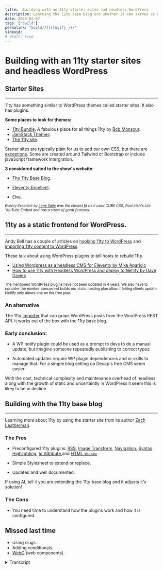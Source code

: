 ```yaml
---
title:  Building with an 11ty starter sites and headless WordPress
description: Learning the 11ty base blog and whether It can serves as a static frontend to the WordPress CMS.
date: 2025-02-07
tags: ["build"]
permalink: "build/7{{slugify }}/"
videoid: 
# draft: true
---
```

# Building with an 11ty starter sites and headless WordPress


## Starter Sites
----------------------------------------
11ty has something similar to WordPress themes called starter sites. It also has plugins.

**Some places to look for themes:**

*   [11ty Bundle](https://11tybundle.dev/starters/). A fabulous place for all things 11ty by [Bob Monsour](https://bobmonsour.com/).
*   [JamStack Themes](https://jamstackthemes.dev/#ssg=eleventy).
*   [The 11ty site](https://www.11ty.dev/docs/starter/).

Starter sites are typically plain for us to add our own CSS, but there are [exceptions](https://github.com/CloudCannon/campus-spark-bookshop-template). Some are created around Tailwind or Bootstrap or include javaScript framework intergration.

**3 considered suited to the show's website:**

*   [The 11ty Base Blog](https://github.com/11ty/eleventy-base-blog).
    
*   [Eleventy Excellent](https://github.com/madrilene/eleventy-excellent).
    
*   [Elva](https://github.com/scottsweb/elva).
    
<small>*Eventy Excellent by [Lene Saile](https://www.lenesaile.com/en/) was the closest fit as it used CUBE CSS, Paul Irish's Lite YouTube Embed and has a strew of great features.*</small>


## 11ty as a static frontend for WordPress.
----------------------------------------


Andy Bell has a couple of articles on [hooking 11ty to WordPress](https://bell.bz/i-hooked-up-eleventy-to-wordpress-api/) and [importing 11ty content to WordPress](https://bell.bz/importing-eleventy-content-into-wordpress/).

These talk about using WordPress plugins to tell hosts to rebuild 11ty.

*   [Using Wordpress as a headless CMS for Eleventy by Mike Aparicio](https://www.mikeaparicio.com/posts/2023-11-07-using-wordpress-as-a-headless-cms-for-eleventy/)
*   [How to use 11ty with Headless WordPress and deploy to Netlify by Dave Davies](https://davedavies.dev/post/how-to-use-11ty-with-headless-wordpress/)

<small>The mentioned WordPress plugins have not been updated in 4 years. We also have to consider the number concurrent builds our static hosting plan allow if letting clients update. Netlify only allows one on the free plan.</small>

### An alternative

The 11ty [importer](https://www.11ty.dev/docs/migrate/wordpress/#use-@11ty/import) that can graps WordPress posts from the WordPress REST API. It works out of the box with the 11ty base blog.

### Early conclusion:

- A WP notify plugin could be used as a prompt to devs to do a manual update, but imagine someone repeatedly publishing to correct typos.

- Automated updates require WP plugin dependencies and or skills to manage that. For a simple blog setting up Decap's free CMS seem easier.


With the cost, technical complexity and maintenance overhead of headless along with the growth of static and uncertaintly in WordPress it seem this is likey to be in decline. 



## Building with the 11ty base blog
----------------------------------------
Learning more about 11ty by using the starter site from its author [Zach Leatherman](https://www.zachleat.com/).

### The Pros

- Preconfigured 11ty plugins: [RSS](https://www.11ty.dev/docs/plugins/rss/), [Image Transform](https://www.11ty.dev/docs/plugins/image/), [Navigation](https://www.11ty.dev/docs/plugins/navigation/),  [Syntax Highlighting](https://www.11ty.dev/docs/plugins/syntaxhighlight/), [Id Attribute ](https://www.11ty.dev/docs/plugins/id-attribute/) and [HTML `<base>`](https://www.11ty.dev/docs/plugins/html-base/).

- Simple Stylesheet to extend or replace.
- Updated and well documented.

If using AI, tell it you are extending the 11ty base blog and it adjusts it's solution! 

### The Cons

- You need time to understand how the plugins work and how it is configured.

## Missed last time

- Using slugs.
- Adding conditionals.
- [WebC](https://www.11ty.dev/docs/languages/webc/) (web components).



<details>
<summary>Transcript</summary>

[00:00:05] ****Nathan Wrigley:**** Hello there. This is the second video looking at the 11 static sites generator from the perspective of WordPress users. In the first episode, we built a simple site from scratch, and in this we are looking at 11 starter sites and some of the more advanced features. David has begun rebuilding the show site using the 11ty base blog and can share this experience of it as well.

And we'll also talk a little bit about using 11ty as a static front. End to WordPress. So I mentioned David. There he is. How are you doing, David? You right? Yeah, I'm 

[00:00:40] **David Waumsley:** really good. we've got a lot to cover with this. We do. I probably, and I'm nervous again because it's outta my depth with this stuff, and, we 

[00:00:49] **Nathan Wrigley:** will forgive 

[00:00:49] **David Waumsley:** you.

[00:00:50] **Nathan Wrigley:** It's a bit of live 

[00:00:51] **David Waumsley:** stuff going on again. yeah. So should we bring up our show notes? 

[00:00:55] **Nathan Wrigley:** Yeah, let's put the bits and pieces on the screen. There we go. So 

[00:01:00] **David Waumsley:** we're actually using here, what we started working on, which you. The place for our, a new site. So it's on my local host at the moment, so I'm using that for the notes and it's coming from the base blog, which we've mentioned over here.

So I've done a, little bit of styling on it, but not much already. I think probably the first thing, just to note for anybody who is coming from WordPress like us is that, Levi to, does have something similar to WordPress themes in that they call these kind of starter sites, and it also has.

plugins as well. but it's different. it hasn't had 20 years of, arguing over what a theme of a plugin should do, but, yeah. but they're quite different on that. So let's quickly talk about where you might be able to get one of these teams. 'cause that was the first thing I thought.

We'll use a starter theme to get us. Go in and effectively I ruled it out and then came back to the idea of using the base blog. So let's talk about other themes that are around. I wanted to mention this one. I'll bring this up, which is the 11 bundle, because honestly I wouldn't have got as far as I have if it wasn't thanks to, and I'll bring his site up as well.

Bob Mons, I think, I hope that's how you say his name. But he does this great job. He's got great articles. Himself. So he's definitely somebody to follow if you're into eleventy. But he does list his own sort of chosen kind of updated list of other things here. And what's nice about is you can see which version of eleventy it's using on this.

but also I just wanted to mention 'cause it's got this fire hose here, which has pretty much all the articles that are coming on about 11 and there's about one a day on these. So definitely worth taking a look at that. And out of interest, actually, the ones that I considered really suitable for our show.

if we were using a starter site, were the ones that are first listed here. So 11ty base blog, 11ty Excellence, and Alva here as well. So that was good. Also, another place which I discovered, which doesn't add much on it, is this. placed JAMstack themes. So you can look at the 11tywo ones. Here we've got Astro, which is more popular, not many.

There's only 19 listed, but Astro, which is very popular at the moment and has 18. So I'm not sure how updated that is. So you get a, screenshot of this and where to go from GitHub to get it and a demo, whether one's available. And finally the last place, and probably the first place for most people to look would be the levity site itself.

Where it has the starter projects here, and this has got a nice feature, as you can see over here. It's. Got, the, oh, it's like a Google Pay spa scores, right? Yeah. So it's, they've got a wonderful thing on here, the leaderboard, where it's actually taking the live data of real users using these themes and stuff, so you can actually see who's doing well.

So you can put your site on it actually, and have it judged to see how it's doing. Excellent. Yeah, it's quite, quite a cool little thing, but there's something like 90 to a hundred or something of the starter themes, which are available here. One that I was looking at before, I can see this here, but you may notice, that most of them look pretty plain.

[00:04:29] **Nathan Wrigley:** yeah, certainly the little thumbnail there does in many cases look quite plain, but not always. It seems te text heavy, if Yeah. 

[00:04:36] **David Waumsley:** Yes it is. And I think really if you were someone, come in as a non coder, non coders do certainly use starter sites. They don't need to know HMO very well or CSS, and they can get started if they stick with it.

But generally, I would think. That it's mostly the audience that attracts the people who are into HML and CSS and will want to build their own. Of course. So you'll do your own styling on top of this. So I think, Really, I, that's what I put as note here is that it's, I would say they're typically played, so you can add your own CSS.

But the other thing is, there is an exception here. Let me just, there's quite a few exceptions, I guess to all of that, as there always is. let me just bring this one up. so you do get, something to contradict that, something which is fully fledged Something Yeah, that looks like a, actually looks like a WordPress site.

Dare I say it? Yeah, it does. And it's got all of these kind of cool things on it, but I think that's the exception to the rule. with these kind of things where they're heavily styled, they're usually left to do, whatever you prefer. Some of them though, what might be useful if you are, somebody uses Tailwind or something, some of 'em are integrated with that, or Bootstrap or they're integrated with some of the JavaScript frameworks as well.

But, as mentioned, there was three, I think. For us, the base blog, which I ended up deciding to use, and 11 Excellence, which, you've seen before. 'cause I said I love, this. Yes. Yeah. It could have saved us a lot of time, I thought. I don't know why I love that. I just do. I think 

[00:06:20] **Nathan Wrigley:** it's lovely.

Yeah. 

[00:06:21] **David Waumsley:** it is really well done. Lena Sael, I think is her name is. German developer who lives in Spain and she does a lot of sort of levity stuff and really a very clever woman and a lot of people, as you can see here, have used this site to build their own. She's listed them out here. These other people, some of 'em are her own projects, but other people have used these and.

In fact, I communicated to her because she was just releasing something new and there was something that came up, which I didn't understand, and she was quick to get back with me, and there's a new version of it and why I like this, why I thought this was good for our needs was the fact that, As we know, I'm a big fan of Cube CSS.

She also is using that and, talks about many of the things I do. She's got, dark and light mode in this, which is something that I wanted to add. We're using YouTube, Embeds. Yeah. Using Paul Iris's light embeds. So you only load the thumbnail image rather than load all the stuff that's all baked into all of this.

And there's some really, she's got pagination, which isn't in the base blog, which we're using at the moment. she's also got, lemme just show you this 'cause I think this is quite full. this graph image is built into this. oh, nice. Where, what it does it, basically what it does is it creates your open graph images for, that you need for it because it prints out on a SVG that you put in, turns it into a jpeg, I think, or a ping image, whatever it is.

and prints out your data and whatever else you put in there. So you have these automatic created. things which we don't actually need. No. Yeah. So I think I'm gonna use it for my own personal blog because I think it's fantastic. But anyway, I just wanted spend, but 

[00:08:10] **Nathan Wrigley:** you decided against it for the no script show option.

Okay. 

[00:08:14] **David Waumsley:** Yes. And there was one other, I think I'll just quickly show it that, and again, 

[00:08:18] **Nathan Wrigley:** I just love this. There's just something about the color. I think it's the color system of this one that I really like, 

[00:08:24] **David Waumsley:** but it's so simple. This Yeah, it's so 

[00:08:26] **Nathan Wrigley:** nice. Yeah. 

[00:08:28] **David Waumsley:** again, we got light and dark on this. what was really nice, and I won't open it up, but it actually integrates with front matter CMS, which I Okay.

Showed in the last episode where it's an extension Yeah. For. vs. Code and it, so you can get a CMS experience if you like, in your VS code thing. So that's it. But yeah, and it's got also, multilanguage. Oh, multi. You can set this up for your, yeah. So you can do that. but anyway, we didn't do that.

We decided to go with the base blog just to learn from all I, I did. 'cause I.

We've got a skim over, so we can talk about that a little bit more. We did say that we will talk about using, 11ty as a static front end for WordPress, which is, headless WordPress is the kind of, been a popular thing. Certainly. I won't go into too much detail here. I have put some articles, it's a Coupled by Andy Bell, on this one.

Looking at it both ways, hooking 11tywo WordPress and importing 11 content into WordPress. So going the other way. 

[00:09:39] **Nathan Wrigley:** am I right in saying though that this is like a bit of an endeavor that's run out of steam a bit? 

[00:09:46] **David Waumsley:** I, don't think so. I. there is, let me just bring this all on this by Mike.

aio, I must say that, right? Yeah, we'll go 

[00:09:57] **Nathan Wrigley:** with that. Cio. I'm gonna say ar reio. Yeah, geo. 

[00:10:00] **David Waumsley:** I dunno. Yeah, I've watched some videos. He does, he has some really great content on, design systems and, he's got a great article here as another one on this where you can set this up using this kind of fetch, node.

that which will fetch all the posts from WordPress and then you bring that into 11 and to make this all work as the client that I had in this particular case that he's talking about, they wanted that for pages and posts and he brought it in and connected it up and all the code is here. The thing is with both of these articles, and I dunno if it's down here, where it shows you I won't find it quickly, is both of 'em are using two different WordPress plugins so that when the client updates and publishes, that sends a communication to the hosting.

one of 'em is actually just for netlify to say rebuild. 11. So it would update the post there. The snag that I found with these is that these articles, I mean they're later than when these plugins came in, but the two plugins that are mentioned by Dave Davis, who's got a very similar, post on this, I looked them up and they've both not been updated for four years and one of them has actually closed any contributions to their GitHub repository, right? so I think this is not for somebody like you and I who haven't got these skills to be able to make sure that this, these people have maybe 

[00:11:27] **Nathan Wrigley:** moved on and maybe they just built it for a particular project that they have.

Maybe they had to just migrate a massive site or something like that, and this was just the most effective way to do it. I don't know. 

[00:11:37] **David Waumsley:** Yeah, but you could do it and if you've got the skills, but I thought it was beyond us. But there is a nice little alternative I think, which will just allow, and I'll, do it.

There's a video by Zach Leatherman, the author of Eleventy who shows this. But I'll, repeat it again just because it, Allow me to show how you might import a starter site Okay. From scratch as well. So we've got the 11ty importer where you can bring in, it'll grab the WordPress posts from this.

So we'll see if this works with this. so what I need to do first, let me get rid of some of this. Yeah. 

[00:12:12] **Nathan Wrigley:** get your, palette clean. Yeah. Is helpful set up. So what, just to be clear, you are gonna use this importer tool. The link is in the no script show, notes, and the endeavor is to import.

Posts, I guess pages as well. How does it work? 

[00:12:28] **David Waumsley:** Yeah. posts on this one is what it set up for you. Okay. The 11 importer, which I, just quickly brought up, actually I've got a link to it here. Yeah. Actually does other stuff here. So there is a nice little video that is done on this one and I dunno if we can find it quickly here.

It will do WordPress 'cause that's the most popular thing. It will also bring in things from YouTube, but it will also bring in things from. there's more migration here. There's another platform. What's the popular platform? that's an alternative to Twitter. Masteron. Oh, Masteron, okay. So it can import stuff on that as well.

Okay. That's interesting. Yeah. So let's see if we can go back here. And now what I need to do is when you go to any of these starter sites, so if I was to go to. The base blog here, what we'll find is that you can just use this template and generally what you might want to do is to, then create a new repository for yourself on this.

I've already got that. So if I just go and click on me, go to my repositories. I've already brought this in and I've got base blog over here. Okay. Got it. Yep. So if I go into that and then, and I mentioned it last time we were talking, that it might be useful to have GitHub desktop. Yes, you did.

Yeah. Like that. Yeah. So if we open that up, then what I can do is take this repository, which I've copied and hopefully. Oh, there we are. We've come in. So it's let's just check that it's going to where I want it to go. So it's coming from where I want and it's going to local path 10th. That's exactly where I want it to go.

Nice. There is a code. Yeah, there is. Whoa. Okay. And that's done actually. And I'm gonna open it up in visual. I've got two of these open now, so we could have problems. It's all No problem. 

[00:14:30] **Nathan Wrigley:** we'll 

[00:14:30] **David Waumsley:** work with you. We'll figure it out. I'll do away with that. And I should bring this up on this screen 'cause you can't see it.

And I should just also increase the size 'cause you can't see much, can you? Is that Yeah, that's fine. We, 

[00:14:42] **Nathan Wrigley:** yeah, we've got lots now We can definitely read that. That's lovely. 

[00:14:46] **David Waumsley:** we may, what we'll need to do first probably go to the read be document because what we've already made. A clone of this one, and we've already set that up, but actually, because it hasn't included all the node stuff there.

Okay. We're gonna have to install all of that ourselves here. So bear with while I just bring up the terminal. Terminal and 

[00:15:09] **Nathan Wrigley:** you're gonna NPM install? Oh no, I'm not gonna do that. Not that one. Oh, this is your short code. Sorry. This is your text expander that you're using to generate the. Yes it is correct code.

Yeah, you maybe just copy and paste In this case 

[00:15:24] **David Waumsley:** it's quite short. 

[00:15:25] **Nathan Wrigley:** There we are. There you go. And now we've got 

[00:15:27] **David Waumsley:** small bit of time. Actually this will allow me, one is just doing that 'cause it's got, loading all the notes. I just wanted to mention something. Let me just bring this up. If you are using some of the starter sites, what might scare somebody new is seeing something like this, which is what I saw, on Elva before.

I think I also saw it on the 11 is. oh gosh. Yeah. That looks terrifying. Yeah, It's because it's a node which is no longer supported. And what you can, it gives you the information. You can just run the NPN Audit fix and it will sort things out, and it's probably okay, and the author will do that.

But I just thought it was worth throwing in that. If you're coming to this for the first time as I was, something like this is quite a scary thing to see if this is not we're used to doing press on regardless. Okay. Yes. Okay. So you do get something there. Anyway, we should have copied all of our 

[00:16:21] **Nathan Wrigley:** Yeah, it says it still watching.

A bit more time to kill here, David. What else can we, no, 

[00:16:26] **David Waumsley:** It's done. It's, the wrong one. I've got it open twice, so I see that and now we can run the 11tyail and I'll do that with my, short. Key and we should have that now. There we go. Yeah. Or 80. 80. 80. There're So I increase, there we go. I increase the size.

So now what we can do here just to show so that's basically installed in it, and then you can work from there. So it's not. Too bigger job to start from the starter site, get it on your local level. Now, once you 

[00:17:00] **Nathan Wrigley:** know what you're doing there, which you clearly now do, I think that was a two minute enterprise for you o of without all the talking and everything that you had to do.

That's probably a couple of minutes, isn't it? Yeah, exactly. Coffee and come back and it's all good to go. So this is the, which starter site is 

[00:17:17] **David Waumsley:** this? What's, this is the base blog. Except the only thing is I've increased the font size on. Now what I wanted to do was just show the importer working. 'cause that was it.

It's quite cool. Yep. so if I just get rid of this again, and we'll go back here and I've got the, what I need to put in already typed out because. Oh, you're 

[00:17:41] **Nathan Wrigley:** prepared. 

[00:17:41] **David Waumsley:** You're a good YouTuber, David. 

[00:17:43] **Nathan Wrigley:** you've got yourself ready. 

[00:17:45] **David Waumsley:** So what I've just pasted in here, this is all we need is something telling that we're going to import WordPress to this particular address that we've got in here.

And what we want to do is to output this content. Sorry, output it into the content and into the blog section. So one thing that we do need to know if we're using one of the starter themes is where we want that stuff to go. And in this case, with the base blog, it's in content, and then our posts go in here.

Okay? So we want that to be the same. And then we, could do a drive run. We can decide where we want to locate the assets, but in this case, the assets want to, set to co-locate. So effectively what this should do. It should put them in a folder with the post themselves. Okay. So the images that go with it.

So let me just run this and let's just see if it works. and we should, oh, it's asking me now because I. I haven't got the import package in there, so I'm just going to say yes. Okay. I want that and it's going to do that as well. The beauty, you probably only needed. Yes, it's because I've opened up a new one and what we're seeing here is it's fetching.

It's fetching the different JSON files, so this is using the WordPress rest, REST API to drag in these posts. And I know there's one error on this and what we should see over here is. In our blog. Okay. Now we have our posts and we should see that with these, they put the assets co-located them with this.

That was the co-locate thing. Okay, got it. Yes. And if I can find the right tab. I will, 

[00:19:26] **Nathan Wrigley:** just show you now. Just, there we go. I was just gonna say, we're looking at a very pink screen there, but we're, back. We, can now see your brow. That great. We should be 

[00:19:34] **David Waumsley:** back, let's see if I'm on the right one.

Fingers crossed. 

[00:19:37] **Nathan Wrigley:** It was definitely 80 82, port 80 82. So why is there some caching 

[00:19:43] **David Waumsley:** going on? Probably. This is the problem when you're doing this. Browser caching is always, what I'll do off screen. You can't see this. I shall just run this again. I. When you say, 

[00:19:54] **Nathan Wrigley:** run this again, are you gonna, I'm just restart.

Yes. 

[00:19:58] **David Waumsley:** I'm 11. Let's just see if that shakes it up. There we are. We've got our post. Yeah. so we've got, yeah. So all been well, yeah, it's brought in the assets. Now. Something to just notice. there are a few little things that you get, so if you've got, as I have in this case, it was built with a page builder and I'm using.

A form of that kind of, all of these had a video on the top there, which was hidden behind this kind of code that I put. So it didn't manage to pick up on that, but otherwise the images and everything, so Set that up. That would work. 

[00:20:32] **Nathan Wrigley:** so you did something quirky in WordPress, which 11? The importer there, it just was on, it 

[00:20:40] **David Waumsley:** was unable to, yeah.

Okay. Is unable to understand what all the, what complexities were going on there. Otherwise it would, picking the JavaScript that was needed, but it was done in such a convoluted way, so it was missing on that. it does this, I read somebody said they had an 8,000 article blog and it took 11.

With the importer, two minutes to, to bring all of that data over. So yeah. 

[00:21:06] **Nathan Wrigley:** To to, the human mind. 8,000 sounds like a lot, but to a machine just pausing text, it's just yeah, bring it on. That's fine. Yeah, exactly. Exactly. 

[00:21:15] **David Waumsley:** Yeah. That bit's done. I'm going to get rid of this. okay, 

[00:21:21] **Nathan Wrigley:** that was successful.

That was a, really nice example of how to do it. So you've, managed to import in a matter of moments, an entire WordPress site. 

[00:21:30] **David Waumsley:** Yes. Oh, the other thing that you might just be interested in, if I go to the site that was, this is the first thing I thought, is the rest API. So if I actually go to the site, it was important.

It's actually blocked off. I've got a maintenance mode on it. I've got everything set, so 

[00:21:48] **Nathan Wrigley:** it's invisible to the human reader. But the rest API just. Very, yeah, exactly. You through all of that. Okay, 

[00:21:54] **David Waumsley:** great. so if I just gave a, client a log into this, it would be fine. And if, because of course it's taking the post data, it's turning that into markdown.

Yeah. So if you had a lot of junk code, which I did on that, it cleans it up. Really. It just takes the Oh, that's nice too. That's a unexpected benefit. 

[00:22:10] **Nathan Wrigley:** Excellent. Yeah. 

[00:22:11] **David Waumsley:** Yeah. So my, got a lot cleaner. Good for moving that over. okay, let's go back to our notes, our article. 

[00:22:21] **Nathan Wrigley:** Where are we now then?

Yeah, I think so. We've done the importer. 

[00:22:25] **David Waumsley:** We have, we've done how to, download us, start a site and get started with that. I think, we were talking about this earlier, I think we share the same conclusion that maybe because of the technical complexities and maintenance with headless and the growth of, static CMS is going around, I think it's probably not something you'll either go one way or the other, won't you?

But I think with it, I think. There'll be less headless solutions. Yeah, it 

[00:22:52] **Nathan Wrigley:** feels like 5, 3, 4, 5 years ago, headless was a real buzzword. It was really an interesting thing. I imagine probably an enterprise, it still might be. Yeah. But it doesn't feel like, your normal freelancer working in the, let's say WordPress space is gonna be too interested.

'cause there's just so many moving parts that could go wrong. And I'm not sure that the, benefits outweigh the. The hassle unless you really are truly an expert and this is all absolute muscle memory. And, I've not really heard anybody talking about headless much in the WordPress space of late. No.

So maybe it's run its course. 

[00:23:32] **David Waumsley:** I never got it at the time because I just thought, I don't, I've not had security issues 'cause I look after. Okay. And caching gives me a face. 

[00:23:39] **Nathan Wrigley:** Yeah. Caching is the sort of the golden bullet there, isn't it? A little bit, yeah. Okay. Yeah, so 

[00:23:45] **David Waumsley:** there 

[00:23:45] **Nathan Wrigley:** was that.

[00:23:46] **David Waumsley:** okay. Should we talk about what we've been doing here as we are using this local version where we're trying to recreate using the 11 blog and the reason why, when you say 

[00:23:55] **Nathan Wrigley:** what we're doing here, do you mean what we're looking at on the screen? This, Yes. Yeah. Okay, great. 

[00:24:00] **David Waumsley:** Sorry. So style wise, we're not there that, we haven't put the logos in here, but we have taken the Eleventy Bog, which is, and I've added in the things that, Might have taken me to another theme to this and taken away some things as well from it. And I did it really because I thought I wanted to know how complex it would be for someone like me, to take a starter site. Would it be the same problem you can have in WordPress where I've done it, where you want to reconfigure some parts of a theme that you've already got?

Yep. Yep. And there's just too much to wade through and there's an element of that as well. But I found it very useful because I've been able to learn by, because the base bog is the one that. Zach Leatherman looks after and created. So probably the best person to learn from if you're gonna get into starter sites.

And it was perfect to a certain degree for what we needed. the only thing we didn't have is I wanted the light and dark. Okay. on this. And we also needed, which I was mentioning before, if I go back to, let's just go into the archive here and go into our last. thing we wanted to have this thing here.

I won't click on it now, but it's just loading the image. It looks like it's the video. It's not loading the stuff right. 

[00:25:17] **Nathan Wrigley:** There's some wizardry going on where it will load the video when you click on that image, that thing that looks like a video. Okay. Exactly. 

[00:25:25] **David Waumsley:** So we're using Paul Iris's light in bed, which will just serve up and hold back YouTube from all of its JavaScript and just serve up the image for quick thing that interestingly enough, there is anyway.

A web component that Zach Lettermans built, which is based on the same thing. But I haven't used that. I've just put it in 'cause I know how to do that myself. Okay. and did that, what else did I need to add in here? There was one other thing that doesn't come with the 11 base blog, which we needed really, I think, and I can just demonstrate it here.

Oh yeah. Okay. Yeah. Is the pagination on the archive pages? Get. 

[00:26:04] **Nathan Wrigley:** So what does it do? Does it just try to load everything all in one go if there's no pagination? 

[00:26:10] **David Waumsley:** Yeah. So on the original blog that you get, it just, it's just the text that it gives you to start with it. Yeah, it's a starter site.

So it can almost go and on endlessly then, because it, browsers will be able to cope with all of that kind of information. But if you want to section it out like this, seem nice to add this in. So that was quite, an adventure for me. AI helped me though. Interesting. So 

[00:26:34] **Nathan Wrigley:** it wasn't straightforward.

There isn't like a, I don't know, something built into the base blog that you can just declare something. You had to go out and find the way to build it. 

[00:26:45] **David Waumsley:** Yeah, there is, PA pagination is something that you can easily add with 11ty. Okay. The way that I needed to add it in this particular case with the base blog, which I'll maybe touch on in a moment.

Okay, yeah, sure, sure. Maybe a bit more complex. But the beauty is, and this is a real tip if anyone wants to do this, what discovered is that ai certainly clawed and I was trying deep seek at the time, so I was asking them both questions where I got stuck with the base bog and it go. it struggled as well, but when I said I'm using the base bug, it goes, ah, this is what you need.

It's configured this way. Interesting. Okay. So shows the documentation's really good for the 11th stuff 'cause it was able to Okay. Yeah, Tell you exactly what it did. yeah, so it, it sorted me out. So that's just the basic stuff that I made some changes. Obviously we need some styling, we sorted this sort of stuff out.

But, shall I bring up, I think I'll bring up the code editor for this. If I. 

[00:27:40] **Nathan Wrigley:** Yeah, it was fairly straightforward for me as a, as somebody watching what you were doing to figure out what you've done. But I imagine it was a bit of a bed of worms to, actually do it the first time. 

[00:27:52] **David Waumsley:** Yes, it was.

So we got a whole bunch of, I. So the, one of the things I think, with a starter site like this for me was the fact that the downside of it all is the fact that you really do need to understand how things have been configured in, something like this. Because there's a lot of great sort of things that been set up.

Some of them I've commented out, which is the images, I won't go into this, but it has a wonderful image plugin where if you upload into an image, it will, you can. If you can set it to do almost anything, but it will, it will turn, if it's a heavy SVG, it will turn it into, whatever the smallest thing is an A VI or something like that.

Okay? It will add in the sizes. It will create a picture tag if it needs to serve a viv, and then a backup of a web p or a backup of a jpeg, right? For those browsers that don't support it, it will do this all automatically. I pulled it out only because of the build time with it, because this would be perfect if you are a CMS person and you've got a client coming in and dragging in any kind of image, right?

It will take care of all of that trouble for you, but that's not us and we're not using many images. In fact, we're using what comes from YouTube, our thumbnail. So you just did it 

[00:29:12] **Nathan Wrigley:** expediency. Given your situation where not many images and the ones that you are using, you've probably got the right format and optimize them anyway.

Exactly. So I thought, okay. 

[00:29:23] **David Waumsley:** Yeah, exactly. So I mean I, I ran a test on it earlier. There's one other, the things that we put in as a little diagram, and you know it on the defaults, it just set me with a different versions in a picture tag. And the smallest was the Avis. That's something like nine kilobytes.

And I just thought, our audience. If I needed that again, I would just put it in without the picture tag as a na, because 

[00:29:48] **Nathan Wrigley:** Yeah, 

[00:29:48] **David Waumsley:** It wouldn't need different sizes. It's so small. Anyway, so I thought that's generally the way we go. So I took that out. Okay. But there are some really cool things and, let me mention first where I got stuck, and AI helped me.

So if I go into the contents, are we still on 

[00:30:10] **Nathan Wrigley:** the, are we still on pagination? We're still. On 

[00:30:13] **David Waumsley:** that I was gonna talk about pagination. Yes, exactly. Yeah. it didn't, it had it on the post. So you've got the next post and the before post, that's automatically in the base blog. But I didn't have it on the archive pages and I created my own additional pages.

So with the example of chat here, what you discover is it uses another plugin called the 11 navigation, which allows you to really construct some, if you wanted to. A mega menu or something like this, okay? Allow you to organize things a lot better. 'cause you can put 'em in the subcategories, but because it does that, and this is something I think I mentioned, gray, gray matter as something that happens.

This isn't gray matter. This is a, an 11tyhing where you can use JavaScript in your front matter area. On this. So suddenly everything I'm doing in my template now, because I've got the navigation now has to be turned into something which is in a JavaScript format. If you'll, gosh, okay. Yeah. Which is where it goes beyond me.

But luckily I was able to add the pagination simply by asking one of the ais, I'm using the base blog. I want to do this. And, it just churned this out for me, which is using the standard code, which you'll see anyway in the documentation, but it just put it in the right syntax or format for the matter area here.

So it's just 

[00:31:37] **Nathan Wrigley:** looking at that and not knowing what I'm talking about, it looks like it's going so reverse. True is newest to oldest, I'm guessing. Yeah, the alias is almost like a custom post out. We're looking for the posts. The size six is how many to show before the, before you need to click the pagination, so there's six on a page, and then there'll be six more on a page and six more.

And exactly. Data collections podcast. I don't even know what that is. Not a clue. 

[00:32:07] **David Waumsley:** that's because that's what I've named this particular collection, so it's on the, got it. Page, which we've now called chat at the moment where, okay, some, this is why it's not up at all because we, still sort out some of the naming conventions.

We called it podcast and maybe we'll call it chats. I'll reconfigure this. But the beauty of it is, and it's the same with the tagging system of the base blog, is that it's automated for you. So when I need a new page, this is automatically going, yeah. It's not 

[00:32:33] **Nathan Wrigley:** gonna figure it all out for you. Okay. And it's 

[00:32:35] **David Waumsley:** going to, because of 11, it's going to put the.

The big previous and the next and everything can create that, then we can change what we call that, over here. So, we've got that all built in. and it's the same with the tagging system as well. This is built into the base bog. If I create a new tag on one of my posts, it's gonna do it, but that was just one of the little gotchas.

That I got into with that. That's, yeah, 

[00:32:57] **Nathan Wrigley:** in some respects I'm surprised that isn't built into the base of 11. But then again, you might not want, some sort of archive of anything. You might just want a five page website with just, the navigation in the top right of the desktop version.

So it makes sense not to have it in, if you're trying to keep things lean. Makes sense. Yeah, 

[00:33:20] **David Waumsley:** I, think maybe, it's, pagination does seem like something for the base blog because it is designing for blogs, but also we've gone down a different route slightly with this in the sense that you would generally have a blog and then you would have tags.

So I've used the tag. Oh, I see. Okay. 

[00:33:34] **Nathan Wrigley:** Got it. Yeah. Yeah, because 

[00:33:36] **David Waumsley:** still if, I go back into any of these. it doesn't matter. which one, you'll see I've got a tagging system, but it's also running into the tags. It's automatically creating. So any new tags that I put in my front matter will get a new tag separate to the ones that I've created for ourselves and looped here.

Got it. If that makes sense. yeah, that does make sense. Okay. So it's a, it 

[00:33:59] **Nathan Wrigley:** is a different taxonomy structure than, what I'm used to in WordPress, which obviously just handles all this out the box. There's, other ways of doing things in, eleventy with tagging. Okay. All right. 

[00:34:10] **David Waumsley:** Yeah. it's pretty simple.

Let's just go into the blog. One nice thing is that it's set up so contents of the area, so anything in there can get changed and all the posts are in here and I didn't know I could do this, but it's set up. Two, recognize anything in here so I could put a folder in without messing things up and organize our posts over here.

So yeah, a nice thing to do. And if I go over to, let's just go into the one we're looking at the moment we'll do, This is what I'm doing now is I'm able to, it's something I didn't mention last time round, so I put a little note, because when I was, if you met, I was creating a simple site and just to give you an introduction to the idea of collections and how you might create posts, I didn't explain the fact that my post names didn't match what my URL was.

[00:35:02] **Nathan Wrigley:** Okay. So we could, 

[00:35:03] **David Waumsley:** this is how you do it basically. So it'll sify. Nice five. Yeah. So I'm telling it to go into the permalink. Of build and this, and I'll just add to it. I've created a tag here. I could create many more and it will automatically create those tags for me. So if we decide that there's some crossover between the things that we're doing in our categories, or this other ones, I can put them in and they will just tag and create the.

The, pages we need. And the beauty is with the video id, that's how I've connected it up with the Paul Iris's light YouTube embed and bringing forward those images. I've now been able to put that so it goes in the metadata. So if as an open graph image, it could be used on the front page to automatically do it, and it's outputting as well to the individual posts.

So nice. Got it right. Yeah. Yeah. And there's another nice thing as well in there that you can do drafts as well. So if you put this as, I've commented it out the moment, but if I set this to draft true. I can still, I can still, do a build to the hosting work on this. It's not gonna show it until I either remove this or set it to false.

Okay. So it's, not going to, yeah. So it's gonna ignore it. So you can work on that useful, a 

[00:36:19] **Nathan Wrigley:** pending status, but there it is, ready to roll. You just delete that draft. Yeah. I'll just delete that out 

[00:36:24] **David Waumsley:** and then the next time I do an update to got it. As I would do to, it's going to do that. That's it. Let's, let me go back to the notes. Actually, I need to come back here. Okay. What, didn't we cover? Any questions that you've got so far? No, 

[00:36:39] **Nathan Wrigley:** all of it seems, straightforward isn't the word 'cause it's all very new to me and I would probably upend me if I tried to do it myself. But no, that all makes sense.

[00:36:49] **David Waumsley:** there is, the syntax highlighting is quite a nice thing that we wanted to put in, which came in there. If I just go into one of the learns over here and go into. Light and dark toggle here. It's got this wonderful way of, it's, used in somebody else's library, another 11 user.

So 

[00:37:10] **Nathan Wrigley:** this what we are looking at there, the code example that you're looking at. If you would just type that in as marked down, it would just look like. Any old text, you've what? There's a sort of plugin if you like, and that enables you to encapsulate that portion as, show me this as code instead, and then it'll, with a bit of CSS, it'll put it in a darker box and it will make the, it will format CSS so that the bits and pieces which you want to be in different colors, are in different colors.

[00:37:38] **David Waumsley:** Yeah, exactly. And in fact, let me just go over here. If I go to one of the learn examples and let's make sure I've got one with a bit of code in it. I'm sure there is somewhere, I'll probably pick the one. There's a bit of HML there by the looks of it. There's a bit of H ml, so we have these three back ticks and then you put the language that you want it to do that with and Put this in. So it's gonna be there. And that's the format with this. We've got some CSS here. Got it. Feedback ticks. We close 'em with BT ticks as well. And then we just put CSS and then it's gonna display that and what's happening behind the scenes, which allows me just to talk about snake else. I'm going off tangents, but, the CSS, so last time we did a video, we talked about the CSS and I bundled it all.

a Nun Jux file and included all of the different CSS style sheets that had into that one. Now I tried to do something similar, but I got into a mess and I just decided to use what's already set up in the 11 base blog, which I think is pretty cool. If I just go into, let me just open the this up. On the, let's go into our Includes, into our layout and into the base.

Okay. It does it all in the template here, and you have this kind of, there's lots of stuff and I'll probably have to stop 'cause it'll get. Too boring soon, but, there's a lot of stuff that goes on in here. So there's another bit of a sort of plugin if you like, which allows you to get a bundle by the URL here, and you can specify at CSS and then you can put this in here, what you want to include.

It's gonna send it all to one location, which is set up into another folder called the distribution, the dis. Folder and it puts it all together in that way, which is a slightly different way. But the nice thing about this is that you can also, if you wanted to have that as inline CSS on your page, you can just 

[00:39:35] **Nathan Wrigley:** have Oh, print out within the star sheet.

Okay. 

[00:39:38] **David Waumsley:** Yeah. And so it also means as is used as well on the base blog. Naturally it is actually printed in line. I've changed this now, so it puts it in a style sheet, but it does allow you say the syntax highlighting which we were talking about. 

[00:39:54] **Nathan Wrigley:** Yeah. 

[00:39:54] **David Waumsley:** Is one of the things that's, brought in. And in fact, then.

We're just putting that on the post. I think it might be showing here that, 

[00:40:03] **Nathan Wrigley:** So the, if, there's no, so for example, on a post, there's a high probability that you want c syntax highlighting for C-S-S-H-T-M-L, et cetera. and if you're doing it, if you're injecting that in line only when it's needed in this case, in a post, because there's a high opportunity that a post will have that.

But you could do it on a. Page by page basis, or a post by post basis. And yet the CSS file is stored in the same place in that little bundle. that's quite clever actually. I like that. 

[00:40:35] **David Waumsley:** Yeah. it's putting the distribution and then, so in this case it's been automatically set up In fact, it's pulling in that theme is what's given me the, coloring for the syntax highlighting.

Yeah, and actually there's another one in there which I've left as it is there, which just is the difference, the changes made to the original, but it's actually can pull these things in from the node modules themselves, rather than what you've got there. quite cool stuff. 

[00:41:03] **Nathan Wrigley:** Yeah, let me, yeah, I was just gonna say, do you wanna just quickly knit back to your show notes?

'cause there was a few things on that page. yeah, it was the one before. And then scroll down. What have we looked at? Were, no, where's it going? Yeah, so we, you've mentioned syntax just now, so I'm looking underneath the pros. The first bullet point there, pre-configure 11 plugins. So the base theme Comes with. Something to do with RSS. You mentioned image transformation. So you can throw a, an image in like an SVG and it will turn it into an A VI and you can configure all of that navigation enables you to do more complicated navigation syntax we've just seen. Yeah. Highlighting Id attribute an HTML base.

I, they're part of it. I dunno what they are, but Do you want to touch those or is it, you can 

[00:41:51] **David Waumsley:** see it here, although I might take it away. What it's doing is when it's seeing, because it's a good thing for accessibility. Yeah. Be able to link to headers. What this is doing automatically with the ID attribute, it's a kind of, is it a plugin?

I'm not sure quite sure, but it's included and I can remove it with one line. But basically where we see this, if we go into the source code, it's giving us an ID against this header as well. So if I look there, we've got the, it gives me an ID as well. Got it. Got it. Yeah. Okay, so we've got some, so instead of it 

[00:42:24] **Nathan Wrigley:** just being an H three, it's H three, whatever an idea of whatever the H three.

Is, so in this case the comms? Yeah. Oh, that's nice. 

[00:42:33] **David Waumsley:** Yeah. So on. I guess the only issue you might have is if you have the same title on the sec, but you shouldn't really ever have that should you? No. on the same page. That's the only problem with an ID there. Okay. But yeah, it's quite a nice thing, a little accessibility thing or way to be able to link to a part of your article if you are linking someone else to it built in.

You don't have to do anything. It's automated. There was a actually, and I needed to use this a lot and it's even for building a simple site first time round, I didn't really touch on the conditionals else if all the time. Okay. And that's a really easy thing to do with the nun ju. And I just have to now quickly think on my feet where there's an example of where I've done this.

I think I've done it in the base blog where I wanted to, in the base nex. Let me just have a look here. 

[00:43:22] **Nathan Wrigley:** So is this like an inline thing we're looking for? Are we looking for some line? Yes. I want conditional logic of if this the can't see anything. 

[00:43:31] **David Waumsley:** Yes. No you can't. Can you? 'cause I've forgotten where I might have put it.

Let me just have a look. Keep looking 

[00:43:36] **Nathan Wrigley:** on. We're fine. 

[00:43:38] **David Waumsley:** I don't know 

[00:43:39] **Nathan Wrigley:** the, the way it'll look, but I'm keen something. Hopefully. Okay. Oh, there was an end if there, right at the bottom. What was that end? If that was one of them? 

[00:43:49] **David Waumsley:** Yes. Let's have a look. Where are we starting with? You had an end, you had an if 

[00:43:52] **Nathan Wrigley:** right?

Much further up. Oh, no, If collections post. Ah yes. So I think it's not the one I wanted to further down near the bottom of the screen, right near the bottom is an if collections posts, and then obviously there's an end. If so, you've got an, you've got an if within an if here by the look. Oh, no, you don't.

You've just got. 

[00:44:13] **David Waumsley:** Yeah, I'm not sure where I've got to on this one. because you've got, now I can't remember what I've done, but, anyway, with all I wanted to, I, before I get stuck on what I've done here, I think there is my example, this is a perfect example. what I wanted to, when I didn't have, as you could see actually on the, that we're looking at, I don't have a video ID for the thumbnail for the YouTube video 'cause it hasn't gone up yet.

So what I've done is to say. Only if my front matter gives me an id. Will you print out what you need to blank. Oh, and I noticed that 

[00:44:49] **Nathan Wrigley:** was in the, that was in the front matter, that portion of text. at the top of the post you had a, I think it said YouTube ID or something and there was like the 10 characters of the slug Of the URL.

[00:45:00] **David Waumsley:** Yes. Of the YouTube was, it was. It was commented out as well. So that's why it's not, because otherwise it would take up the space of YouTube. Lemme me understand 

[00:45:10] **Nathan Wrigley:** this then if, that wasn't commented out and it was, so if you'd got a YouTube ID in the post Yes. And it wasn't commented out, so it did exist.

That if would say, does it exist? Yes. Okay. Now append it to the end of the YouTube URL and display it. So not only is it doing the job of whether or not to display, but it's also using the same, yeah, there it is. Video id, it's using that to 

[00:45:37] **David Waumsley:** yeah, declare whether 

[00:45:38] **Nathan Wrigley:** it should display or not, but also appending it to the URL.

Yeah. So if I leave this 

[00:45:42] **David Waumsley:** and I leave it below course, and if I take this off so it's there. we needed a conditional to show 'cause what's gonna happen now if I refresh or be, it's not, is it? Oh, 

[00:45:55] **Nathan Wrigley:** you need, yeah. You might need to clear some caches or rebuild the whole thing. The vague, I think I just need to rebuild it.

Yeah. But I trust you. I'm sure it'll work. Yes. 

[00:46:06] **David Waumsley:** Otherwise without that conditional, it would be showing, it would be trying to show, the, in fact, actually, I've hidden the head of one and I use the image to replace it. So generally that's the case. I get it though. That 

[00:46:21] **Nathan Wrigley:** made sense. the syntax of it and all is new to me and.

But I, see what it's doing. That's good. Yeah. It 

[00:46:27] **David Waumsley:** was worth mentioning that you could do, 'cause it was, you'd want that on simple things. And also something I didn't mention as well last time was the fact that there is these web components. So in Eleventy and I, skipped over it. There is something called Web C, which is Zack Leatherman's own language for using, web components.

And in fact, it's a web component which is creating, it puts around the main tag, which is creating these IDs combined with. The other Java script that it has there. So that's another part of 11tywo, which I really haven't got into. Okay. But it's another option for how you might put together your sites with, using web components.

[00:47:06] **Nathan Wrigley:** What I'm learning though, is depending on, so unlike, so Okay. The intention of WordPress was never really to put functionality in the theme, but that kind of did end up happening. Yeah. But in the theme, usually in the customizer, you can switch things on or off. Like I show the. I don't know, the author, show the, metadata for when it was published and what have you.

And what I'm seeing is something akin to that. Here you've got these plugins built inside of a theme, in this case, the base theme that you can switch on, switch off, configure how you like, but obviously it's much more like hands into the code and figuring all that out. But they enable you to add components to your website, your pages, your posts, add if statements around them, so they show or don't show depending on certain conditions.

And so you've got this framework for building. Based upon the exact same data, you can have a different array of things happening on the pages with these plugins. okay. I'm, beginning to get it a bit, I think. 

[00:48:06] **David Waumsley:** Yeah. Yeah. It's, most of the time, it's the, that's the downside of with the starter thing because when you start to remove things, you really need to know how the directories are being set up or what plugins, but I'm probably not.

Entirely there, but I think I've now learned what's there. you're calling in, as you see, these are kind of plugins are called in at the top here, import these kind of plugins. Oh, there's the RSS 

[00:48:30] **Nathan Wrigley:** one and navigation. Yeah, Okay. 

[00:48:33] **David Waumsley:** and yeah, it's wonderful. And then filters have got some other things that're all built into it.

So there is a bit of doing this, but I was surprised how far I've got and how confident I feel. And it's a little bit, saying about that. There's a couple of points where I'm really excited. I got excited about WordPress at the time. One of them was when I first started doing my own themes, and that feels a lot like that.

And then the other time was when CSS got really difficult and I've discovered page builders. So I've got like this kind of, it feels like going back to some old days where I, yeah, made powerful, helped a little bit with ai, but, it does mean we. No JavaScript skills. I've been able to do some quite complex stuff already.

[00:49:15] **Nathan Wrigley:** Nice conditions. Yeah. So it's not, I enjoyed it. How, are we doing with the show notes there? Have we got through what you wanted to say? I think so. Like we had 

[00:49:24] **David Waumsley:** maybe, yeah, I think so. There was a couple of things I just wanted to cover. I think I thanked who I wanted. There's more to show you, on this.

Maybe I'll just do a short video if there's something that's missed out on this. Okay. That I think might be useful. But, otherwise I think we've. Probably, we've done our best to try and cover what, 

[00:49:41] **Nathan Wrigley:** yeah, that, that looks good. So the, endeavor there was to show what a, theme can do, in this case, the base theme inside of 11ty.

But there were loads of options, dozens and dozens of options. Some more minimal looks like, some less minimal. and David showed you where you can get those. As with everything, the, the bits and pieces, the links that you just saw. Will be available for your dilatation, over on the no script show, 1111 based website at some point in the year 2027.

[00:50:15] **David Waumsley:** But there'll be a 

[00:50:15] **Nathan Wrigley:** link to wherever you can get the 

[00:50:17] **David Waumsley:** notes in 

[00:50:18] **Nathan Wrigley:** the 

[00:50:18] **David Waumsley:** YouTube. Yeah. Comments? Okay. Oh yeah, of course. 

[00:50:21] **Nathan Wrigley:** yeah, Thank you. so look in the, description of the YouTube video and go from there. Basically. Yeah. Okay. Is that it? Are we wrapping that up? I think so. 

[00:50:31] **David Waumsley:** I 

[00:50:31] **Nathan Wrigley:** think so.

I think it was useful. Yeah, it was really interesting. Honestly, the more you talk about it, the more convinced I'm that I should give it a go if only I had 50 hours available to meet. Yeah, exactly. It does take some time. Yeah. All right. I'll see you next time, David. Thank you. Bye bye. Thank you. Cheers.

Alright, bye-bye. Bye.

</details>